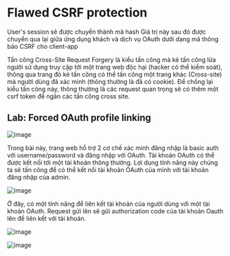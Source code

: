 # Flawed CSRF protection

User's session sẽ được chuyển thành mã hash Giá trị này sau đó được chuyển qua lại giữa ứng dụng khách và dịch vụ OAuth dưới dạng mã thông báo CSRF cho client-app

Tấn công Cross-Site Request Forgery là kiểu tấn công mà kẻ tấn công lừa người sử dụng truy cập tới một trang web độc hại (hacker có thể kiểm soát), thông qua trang đó kẻ tấn công có thể tấn công một trang khác (Cross-site) mà người dùng đã xác minh (thông thường là đã có cookie). Để chống lại kiểu tấn công này, thông thường là các request quan trọng sẽ có thêm một csrf token để ngăn các tấn công cross site.

## Lab: Forced OAuth profile linking

![image](https://user-images.githubusercontent.com/76999751/132112272-cf0f031c-81ac-4f12-9217-38290f0dc52f.png)

Trong bài này, trang web hỗ trợ 2 cơ chế xác minh đăng nhập là basic auth với username/password và đăng nhập với OAuth. Tài khoản OAuth có thể được kết nối tới một tài khoản thông thường. Lợi dụng tính năng này chúng ta sẽ tấn công để có thể kết nối tài khoản OAuth của mình với tài khoản đăng nhập của admin.

![image](https://user-images.githubusercontent.com/76999751/132112329-dc541bbb-257a-4b56-aeab-c85e4616e494.png)

Ở đây, có một tính năng để liên kết tài khoản của người dùng với một tài khoản OAuth. Request gửi lên sẽ gửi authorization code của tài khoản Oauth lên để liên kết với tài khoản.

![image](https://user-images.githubusercontent.com/76999751/133720343-328a7212-faac-489f-ac4d-6694e9520cd6.png)

![image](https://user-images.githubusercontent.com/76999751/133720215-2507f358-6ea5-4b23-971f-e945c3e8abb5.png)


